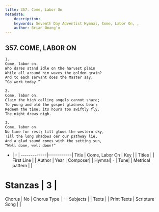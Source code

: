 ```yaml
---
title: 357. Come, Labor On
metadata:
    description: 
    keywords: Seventh Day Adventist Hymnal, Come, Labor On, , 
    author: Brian Onang'o
---
```



## 357. COME, LABOR ON

```txt
1.
Come, labor on.
Who dares stand idle on the harvest plain
While all around him waves the golden grain?
And to each servant does the Master say,
“Go work today.”

2.
Come, labor on.
Claim the high calling angels cannot share;
To young and old the gospel gladness bear;
Redeem the time; its hours too swiftly fly.
The night draws nigh.

3.
Come, labor on.
No time for rest; till glows the western sky,
Till the long shadows oér our pathway lie,
And a glad sound comes with the setting sun,
“Well done, well done!”
```

- |   -  |
-------------|------------|
Title | Come, Labor On |
Key |  |
Titles |  |
First Line |  |
Author | 
Year | 
Composer|  |
Hymnal|  - |
Tune|  |
Metrical pattern | |
# Stanzas | 3 |
Chorus | No |
Chorus Type | - |
Subjects |  |
Texts |  |
Print Texts | 
Scripture Song |  |
  
